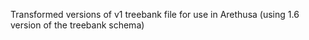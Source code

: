 Transformed versions of v1 treebank file for use in Arethusa (using 1.6 version of the treebank schema)
